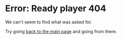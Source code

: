 # Error: Ready player 404

We can't seem to find what was asked for.

Try going [back to the main page](/) and going from there.
